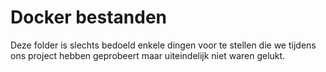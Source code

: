 # Docker bestanden
Deze folder is slechts bedoeld enkele dingen voor te stellen die we tijdens ons project hebben geprobeert maar uiteindelijk niet waren gelukt.

